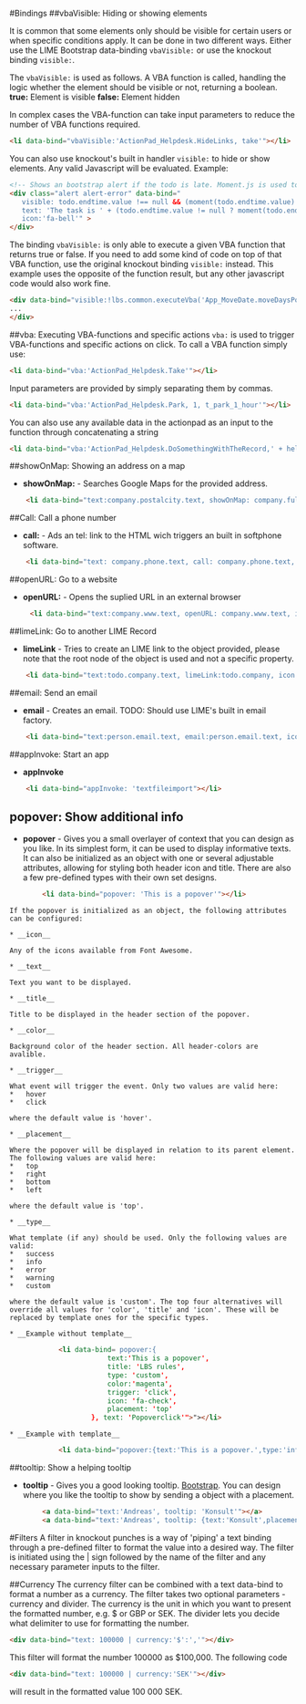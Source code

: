 #Bindings
##vbaVisible: Hiding or showing elements

It is common that some elements only should be visible for certain users or when specific conditions apply. It can be done in two different ways. Either use the LIME Bootstrap data-binding `vbaVisible:` or use the knockout binding `visible:`.

The `vbaVisible:` is used as follows. A VBA function is called, handling the logic whether the element should be visible or not, returning a boolean.
__true:__ Element is visible
__false:__ Element hidden

In complex cases the VBA-function can take input parameters to reduce the number of VBA functions required.

```html
<li data-bind="vbaVisible:'ActionPad_Helpdesk.HideLinks, take'"></li>
```

You can also use knockout's built in handler `visible:` to hide or show elements. Any valid Javascript will be evaluated. Example:

```html
<!-- Shows an bootstrap alert if the todo is late. Moment.js is used to parse and handle dates.-->
<div class="alert alert-error" data-bind="
   visible: todo.endtime.value !== null && (moment(todo.endtime.value) < moment() && todo.done.value != 1),
   text: 'The task is ' + (todo.endtime.value != null ? moment(todo.endtime.value).fromNow(true) : '' )+ ' late!',
   icon:'fa-bell'" >
</div>
```

The binding `vbaVisible:` is only able to execute a given VBA function that returns true or false. If you need to add some kind of code on top of that VBA function, use the original knockout binding `visible:` instead. This example uses the opposite of the function result, but any other javascript code would also work fine.

```html
<div data-bind="visible:!lbs.common.executeVba('App_MoveDate.moveDaysPossible')">
...
</div>
```

##vba: Executing VBA-functions and specific actions
`vba:` is used to trigger VBA-functions and specific actions on click. To call a VBA function simply use:

```html
<li data-bind="vba:'ActionPad_Helpdesk.Take'"></li>
```

Input parameters are provided by simply separating them by commas.

```html
<li data-bind="vba:'ActionPad_Helpdesk.Park, 1, t_park_1_hour'"></li>
```

 You can also use any available data in the actionpad as an input to the function through concatenating a string

```html
<li data-bind="vba:'ActionPad_Helpdesk.DoSomethingWithTheRecord,' + helpdesk.idhelpdesk.value"></li>
 ```


##showOnMap: Showing an address on a map

*   __showOnMap:__ - Searches Google Maps for the provided address.

```html
    <li data-bind="text:company.postalcity.text, showOnMap: company.fullpostaladdress.text, icon: 'fa-map-marker'"></li>
```

##Call: Call a phone number
*   __call:__ - Ads an tel: link to the HTML wich triggers an built in softphone software.

```html
    <li data-bind="text: company.phone.text, call: company.phone.text, icon: 'fa-phone'"></li>
```

##openURL: Go to a website
*   __openURL:__ - Opens the suplied URL in an external browser

```html
     <li data-bind="text:company.www.text, openURL: company.www.text, icon: 'fa-globe'"></li>
```

##limeLink: Go to another LIME Record
*   __limeLink__ - Tries to create an LIME link to the object provided, please note that the root node of the object is used and not a specific property.

```html
    <li data-bind="text:todo.company.text, limeLink:todo.company, icon:'fa-flag'"></li>
```

##email: Send an email
*   __email__ - Creates an email. TODO: Should use LIME's built in email factory.

```html
    <li data-bind="text:person.email.text, email:person.email.text, icon:'fa-envelope'"></li>
```

##appInvoke: Start an app
* __appInvoke__

```html
    <li data-bind="appInvoke: 'textfileimport"></li>
```

## popover: Show additional info
* __popover__ - Gives you a small overlayer of context that you can design as you like. In its simplest form, it can be used to display informative texts. It can also be initialized as an object with one or several adjustable attributes, allowing for styling both header icon and title. There are also a few pre-defined types with their own set designs.

```html
        <li data-bind="popover: 'This is a popover'"></li>
```
    If the popover is initialized as an object, the following attributes can be configured:

    * __icon__

    Any of the icons available from Font Awesome.

    * __text__

    Text you want to be displayed.

    * __title__

    Title to be displayed in the header section of the popover.

    * __color__

    Background color of the header section. All header-colors are avalible.

    * __trigger__

    What event will trigger the event. Only two values are valid here:
    *   hover
    *   click

    where the default value is 'hover'.

    * __placement__

    Where the popover will be displayed in relation to its parent element. The following values are valid here:
    *   top
    *   right
    *   bottom
    *   left

    where the default value is 'top'.

    * __type__

    What template (if any) should be used. Only the following values are valid:
    *   success
    *   info
    *   error
    *   warning
    *   custom

    where the default value is 'custom'. The top four alternatives will override all values for 'color', 'title' and 'icon'. These will be replaced by template ones for the specific types.

    * __Example without template__

```html
            <li data-bind= popover:{
                        text:'This is a popover',
                        title: 'LBS rules',
                        type: 'custom',
                        color:'magenta',
                        trigger: 'click',
                        icon: 'fa-check',
                        placement: 'top'
                    }, text: 'Popoverclick'">"></li>
```
    * __Example with template__

```html
            <li data-bind="popover:{text:'This is a popover.',type:'info'}"></li>
```


##tooltip: Show a helping tooltip
* __tooltip__ - Gives you a good looking tooltip. [Bootstrap](http://getbootstrap.com/javascript/#tooltips). You can design where you like the tooltip to show by sending a object with a placement.

```html
        <a data-bind="text:'Andreas', tooltip: 'Konsult'"></a>
        <a data-bind="text:'Andreas', tooltip: {text:'Konsult',placement:'right'}"></a>
```


#Filters
A filter in knockout punches is a way of 'piping' a text binding through a pre-defined filter to format the value into a desired way. The filter is initiated using the | sign followed by the name of the filter and any necessary parameter inputs to the filter.

##Currency
The currency filter can be combined with a text data-bind to format a number as a currency. The filter takes two optional parameters - currency and divider. The currency is the unit in which you want to present the formatted number, e.g. $ or GBP or SEK. The divider lets you decide what delimiter to use for formatting the number.

```html
<div data-bind="text: 100000 | currency:'$':','"></div>
```

This filter will format the number 100000 as $100,000. The following code

```html
<div data-bind="text: 100000 | currency:'SEK'"></div>
```

will result in the formatted value 100 000 SEK.
